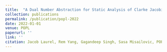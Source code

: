 ```yaml
---
title:  "A Dual Number Abstraction for Static Analysis of Clarke Jacobians"
collection: publications
permalink: /publication/popl-2022
date: 2022-01-01
venue: POPL
paperurl: ''
link: ''
citation: Jacob Laurel, Rem Yang, Gagandeep Singh, Sasa Misailovic, POPL 2022.
---
```

